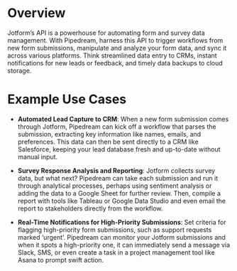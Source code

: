 # Overview

Jotform’s API is a powerhouse for automating form and survey data management. With Pipedream, harness this API to trigger workflows from new form submissions, manipulate and analyze your form data, and sync it across various platforms. Think streamlined data entry to CRMs, instant notifications for new leads or feedback, and timely data backups to cloud storage.

# Example Use Cases

- **Automated Lead Capture to CRM**: When a new form submission comes through Jotform, Pipedream can kick off a workflow that parses the submission, extracting key information like names, emails, and preferences. This data can then be sent directly to a CRM like Salesforce, keeping your lead database fresh and up-to-date without manual input.

- **Survey Response Analysis and Reporting**: Jotform collects survey data, but what next? Pipedream can take each submission and run it through analytical processes, perhaps using sentiment analysis or adding the data to a Google Sheet for further review. Then, compile a report with tools like Tableau or Google Data Studio and even email the report to stakeholders directly from the workflow.

- **Real-Time Notifications for High-Priority Submissions**: Set criteria for flagging high-priority form submissions, such as support requests marked ‘urgent’. Pipedream can monitor your Jotform submissions and when it spots a high-priority one, it can immediately send a message via Slack, SMS, or even create a task in a project management tool like Asana to prompt swift action.
